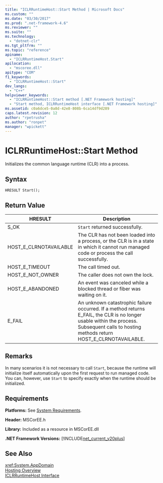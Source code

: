 ```yaml
---
title: "ICLRRuntimeHost::Start Method | Microsoft Docs"
ms.custom: ""
ms.date: "03/30/2017"
ms.prod: ".net-framework-4.6"
ms.reviewer: ""
ms.suite: ""
ms.technology: 
  - "dotnet-clr"
ms.tgt_pltfrm: ""
ms.topic: "reference"
apiname: 
  - "ICLRRuntimeHost.Start"
apilocation: 
  - "mscoree.dll"
apitype: "COM"
f1_keywords: 
  - "ICLRRuntimeHost::Start"
dev_langs: 
  - "C++"
helpviewer_keywords: 
  - "ICLRRuntimeHost::Start method [.NET Framework hosting]"
  - "Start method, ICLRRuntimeHost interface [.NET Framework hosting]"
ms.assetid: c0a6dce5-0a8d-42e8-808b-6ca14df9d289
caps.latest.revision: 12
author: "rpetrusha"
ms.author: "ronpet"
manager: "wpickett"
---
```

# ICLRRuntimeHost::Start Method
Initializes the common language runtime (CLR) into a process.  
  
## Syntax  
  
```  
HRESULT Start();  
```  
  
## Return Value  
  
|HRESULT|Description|  
|-------------|-----------------|  
|S_OK|`Start` returned successfully.|  
|HOST_E_CLRNOTAVAILABLE|The CLR has not been loaded into a process, or the CLR is in a state in which it cannot run managed code or process the call successfully.|  
|HOST_E_TIMEOUT|The call timed out.|  
|HOST_E_NOT_OWNER|The caller does not own the lock.|  
|HOST_E_ABANDONED|An event was canceled while a blocked thread or fiber was waiting on it.|  
|E_FAIL|An unknown catastrophic failure occurred. If a method returns E_FAIL, the CLR is no longer usable within the process. Subsequent calls to hosting methods return HOST_E_CLRNOTAVAILABLE.|  
  
## Remarks  
 In many scenarios it is not necessary to call `Start`, because the runtime will initialize itself automatically upon the first request to run managed code. You can, however, use `Start` to specify exactly when the runtime should be initialized.  
  
## Requirements  
 **Platforms:** See [System Requirements](../../../../docs/framework/getting-started/system-requirements.md).  
  
 **Header:** MSCorEE.h  
  
 **Library:** Included as a resource in MSCorEE.dll  
  
 **.NET Framework Versions:** [!INCLUDE[net_current_v20plus](../../../../includes/net-current-v20plus-md.md)]  
  
## See Also  
 <xref:System.AppDomain>   
 [Hosting Overview](http://msdn.microsoft.com/en-us/ea527626-99e3-4995-81c4-c8f3e60eb6d5)   
 [ICLRRuntimeHost Interface](../../../../docs/framework/unmanaged-api/hosting/iclrruntimehost-interface.md)